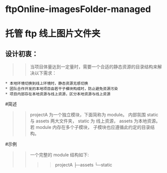 # ftpOnline-imagesFolder-managed

# 托管 ftp 线上图片文件夹

## 设计初衷：

> > 当项目体量达到一定量时，需要一个合适的静态资源的目录结构来解决以下需求：

    * 本地环境切换到线上环境时，静态资源无感切换
    * 团队合作开发的本地项目由若干子模块构成时，防止避免资源污染
    * 项目内部存在本地资源与线上资源，区分本地资源与线上资源

#简述

> > projectA 为一个独立模块，下面简称为 module。
> > 内部氛围 static 与 assets 两大文件夹，
> > static 为 线上资源， assets 为本地资源。
> > 若 module 内存在多个子模块， 子模块也应遵循此约定的目录结构。

#示例

> > 一个完整的 module 结构如下:
> >
> > > > projectA
> > > > ├─assets
> > > > └─static
